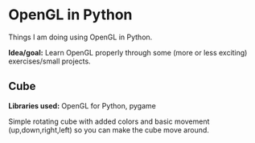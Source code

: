 # OpenGL in Python
Things I am doing using OpenGL in Python.

**Idea/goal:** Learn OpenGL properly through some (more or less exciting) exercises/small projects.


## Cube
**Libraries used:** OpenGL for Python, pygame

Simple rotating cube with added colors and basic movement (up,down,right,left) so you can make the cube move around.
